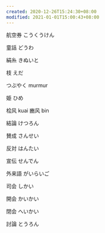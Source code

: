 ```yaml
---
created: 2020-12-26T15:24:30+08:00
modified: 2021-01-01T15:00:43+08:00
---
```


航空券 こうくうけん

童話 どうわ

絹糸 きぬいと

枝 えだ

つぶやく murmur

姫 ひめ


桧风 kuai
豳风 bin

結論 けつろん

賛成 さんせい

反対 はんたい

宣伝 せんでん

外来語 がいらいご

司会 しかい

開会 かいかい

閉会 へいかい

討論 とうろん